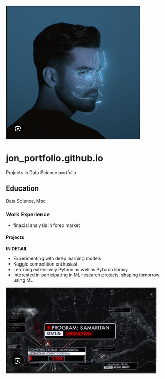 
![](anyma.PNG)

# jon_portfolio.github.io
Projects in Data Science portfolio
## Education
Data Science, Msc

### Work Experience
*   finacial analysis in forex market

#### Projects
**IN DETAIL**
*   Experimenting with deep learning models
*   Kaggle competition enthusiast.
*   Learning extensively Python as well as Pytorch library
*   Interested in participating in ML research projects, shaping tomorrow using ML

![The Machine!](https://github.com/3d4t4n3wg0ld/jon_portfolio.github.io/blob/main/machine.PNG)

